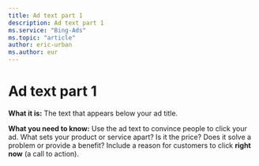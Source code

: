 ```yaml
---
title: Ad text part 1
description: Ad text part 1
ms.service: "Bing-Ads"
ms.topic: "article"
author: eric-urban
ms.author: eur
---
```


# Ad text part 1

**What it is:**  The text that appears below your ad title.

**What you need to know:**  Use the ad text to convince people to click your ad. What sets your product or service apart? Is it the price? Does it solve a problem or provide a benefit? Include a reason for customers to click **right now** (a call to action).


